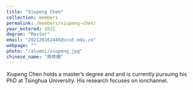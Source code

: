 ```yaml
---
title: "Xiupeng Chen"
collection: members
permalink: /members/xiupeng-chen/
year_entered: 2021
degree: "Master"
email: "202120162445@scut.edu.cn"
webpage: ""
photo: "/alumni/xiupeng.jpg"
chinese_name: "陈修棚"
---
```

Xiupeng Chen holds a master’s degree and and is currently pursuing his PhD at Tsinghua University. His research focuses on ionchannel.